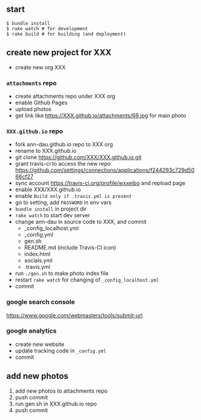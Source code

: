 ## start

```
$ bundle install
$ rake watch # for development
$ rake build # for building (and deployment)
```

## create new project for XXX

- create new org XXX

### `attachments` repo

- create attachments repo under XXX org
- enable Github Pages
- upload photos
- get link like https://XXX.github.io/attachments/69.jpg for main photo

### `XXX.github.io` repo

- fork ann-dau.github.io repo to XXX org
- rename to XXX.github.io
- git clone https://github.com/XXX/XXX.github.io.git
- grant travis-ci to access the new repo https://github.com/settings/connections/applications/f244293c729d5066cf27
- sync account https://travis-ci.org/profile/wxxeibo and repload page
- enable XXX/XXX.github.io
- enable `Build only if .travis.yml is present`
- go to setting, add `PASSWORD` in env vars
- `bundle install` in project dir
- `rake watch` to start dev server
- change ann-dau in source code to XXX, and commit
  - _config_localhost.yml
  - _config.yml
  - gen.sh
  - README.md (include Travis-CI icon)
  - index.html
  - socials.yml
  - .travis.yml
- run `./gen.sh` to make photo index file
- restart `rake watch` for changing of `_config_localhost.yml`
- commit

### google search console

https://www.google.com/webmasters/tools/submit-url

### google analytics

- create new website
- update tracking code in `_config.yml`
- commit

## add new photos

1. add new photos to attachments repo
1. push commit
1. run gen.sh in XXX.github.io repo
1. push commit
